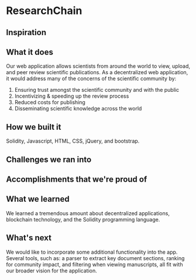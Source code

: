 # ResearchChain

## Inspiration


## What it does
Our web application allows scientists from around the world to view, upload, and peer review scientific publications. As a decentralized web application, it would address many of the concerns of the scientific community by: 
1. Ensuring trust amongst the scientific community and with the public
2. Incentivizing & speeding up the review process
3. Reduced costs for publishing
4. Disseminating scientific knowledge across the world

## How we built it
Solidity, Javascript, HTML, CSS, jQuery, and bootstrap. 

## Challenges we ran into


## Accomplishments that we're proud of


## What we learned
We learned a tremendous amount about decentralized applications, blockchain technology, and the Solidity programming language.

## What's next
We would like to incorporate some additional functionality into the app. Several tools, such as: a parser to extract key document sections, ranking for community impact, and filtering when viewing manuscripts, all fit with our broader vision for the application.
